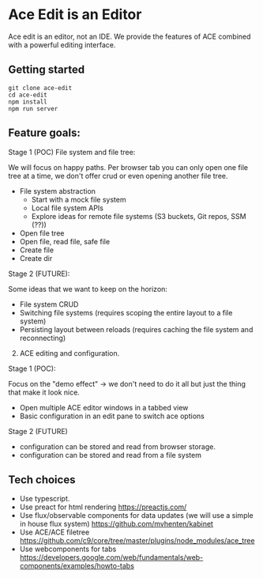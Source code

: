 # Ace Edit is an Editor

Ace edit is an editor, not an IDE. 
We provide the features of ACE combined with a powerful editing interface.


## Getting started

```
git clone ace-edit
cd ace-edit
npm install
npm run server
```


## Feature goals:

Stage 1 (POC) File system and file tree:

We will focus on happy paths. Per browser tab you can only open one file tree at a time, we don't offer crud or even opening another file tree.

  * File system abstraction
    * Start with a mock file system
    * Local file system APIs
    * Explore ideas for remote file systems (S3 buckets, Git repos, SSM (??))
  * Open file tree
  * Open file, read file, safe file
  * Create file
  * Create dir
  
Stage 2 (FUTURE):

Some ideas that we want to keep on the horizon:

  * File system CRUD
  * Switching file systems (requires scoping the entire layout to a file system)
  * Persisting layout between reloads (requires caching the file system and reconnecting)
  
  
2. ACE editing and configuration. 

Stage 1 (POC): 

Focus on the "demo effect" -> we don't need to do it all but just the thing that make it look nice.

  * Open multiple ACE editor windows in a tabbed view
  * Basic configuration in an edit pane to switch ace options

Stage 2 (FUTURE)

  * configuration can be stored and read from browser storage. 
  * configuration can be stored and read from a file system
  


## Tech choices

* Use typescript.
* Use preact for html rendering
https://preactjs.com/
* Use flux/observable components for data updates (we will use a simple in house flux system)
https://github.com/mvhenten/kabinet
* Use ACE/ACE filetree
https://github.com/c9/core/tree/master/plugins/node_modules/ace_tree
* Use webcomponents for tabs 
https://developers.google.com/web/fundamentals/web-components/examples/howto-tabs




  
  
